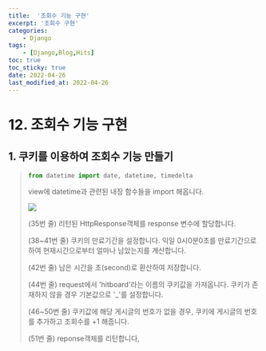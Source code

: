 ```yaml
---
title:  '조회수 기능 구현' 
excerpt: '조회수 구현' 
categories: 
    - Django 
tags:
    - [Django,Blog,Hits]
toc: true
toc_sticky: true
date: 2022-04-26
last_modified_at: 2022-04-26
---
```

# 12. 조회수 기능 구현

## 1. 쿠키를 이용하여 조회수 기능 만들기

> ~~~python
> from datetime import date, datetime, timedelta
> ~~~
>
> view에 datetime과 관련된 내장 함수들을 import 해옵니다.
>
> ![](https://img1.daumcdn.net/thumb/R1280x0/?scode=mtistory2&fname=https%3A%2F%2Fblog.kakaocdn.net%2Fdn%2Fc7pQVv%2FbtqUcBrXDyy%2FxFXE7QUVz09Ym1POk5KT70%2Fimg.png)
>
> (35번 줄) 리턴된 HttpResponse객체를 response 변수에 할당합니다.
>
> (38~41번 줄) 쿠키의 만료기간을 설정합니다. 익일 0시0분0초를 만료기간으로 하여 현재시간으로부터 얼마나 남았는지를 계산합니다.
>
> (42번 줄) 남은 시간을 초(second)로 환산하여 저장합니다.
>
> (44번 줄) request에서 'hitboard'라는 이름의 쿠키값을 가져옵니다. 쿠키가 존재하지 않을 경우 기본값으로 '_'를 설정합니다.
>
> (46~50번 줄) 쿠키값에 해당 게시글의 번호가 없을 경우, 쿠키에 게시글의 번호를 추가하고 조회수를 +1 해줍니다.
>
> (51번 줄) reponse객체를 리턴합니다,